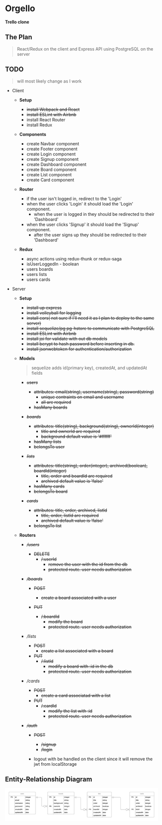 # Orgello

**Trello clone**

## The Plan

> React/Redux on the client and Express API using PostgreSQL on the server

## TODO

> will most likely change as I work

- Client

  - **Setup**

    - ~~install Webpack and React~~
    - ~~install ESLint with Airbnb~~
    - install React Router
    - install Redux

  - **Components**

    - create Navbar component
    - create Footer component
    - create Login component
    - create Signup component
    - create Dashboard component
    - create Board component
    - create List component
    - create Card component

  - **Router**

    - if the user isn't logged in, redirect to the 'Login'
    - when the user clicks 'Login' it should load the 'Login' component.
      - when the user is logged in they should be redirected to their 'Dashboard'
    - when the user clicks 'Signup' it should load the 'Signup' component.
      - after the user signs up they should be redirected to their 'Dashboard'

  - **Redux**
    - async actions using redux-thunk or redux-saga
    - isUserLoggedIn - boolean
    - users boards
    - users lists
    - users cards

- Server

  - **Setup**

    - ~~install up express~~
    - ~~install volleyball for logging~~
    - ~~install cors( not sure if I'll need it as I plan to deploy to the same server)~~
    - ~~install sequelize/pg pg-hstore to communicate with PostgreSQL~~
    - ~~install ESLint with Airbnb~~
    - ~~install joi for validate with out db models~~
    - ~~install bcrypt to hash password before inserting in db.~~
    - ~~install jsonwebtoken for authentication/authorization~~

  - **Models**

    > sequelize adds id(primary key), createdAt, and updatedAt fields

    - ~~_users_~~

      - ~~attributes: email(string), username(string), password(string)~~
        - ~~unique contraints on email and username~~
        - ~~all are required~~
      - ~~hasMany boards~~

    - ~~_boards_~~

      - ~~attributes: title(string), background(string), ownerId(integer)~~
        - ~~title and ownerId are required~~
        - ~~background default value is '#ffffff'~~
      - ~~hasMany lists~~
      - ~~belongsTo user~~

    - ~~_lists_~~

      - ~~attributes: title(string), order(integer), archived(boolean), boardId(integer)~~
        - ~~title, order and boardId are required~~
        - ~~archived default value is 'false'~~
      - ~~hasMany cards~~
      - ~~belongsTo board~~

    - ~~_cards_~~
      - ~~attributes: title, order, archived, listId~~
        - ~~title, order, listId are required~~
        - ~~archived default value is 'false'~~
      - ~~belongsTo list~~

  - **Routers**

    - ~~_/users_~~

      - ~~DELETE~~
        - ~~/:userId~~
          - ~~remove the user with the id from the db~~
          - ~~protected route. user needs authorization~~

    - ~~_/boards_~~


      - ~~POST~~

        - ~~create a board associated with a user~~

      - ~~PUT~~
        - ~~/:boardId~~
          - ~~modify the board~~
          - ~~protected route. user needs authorization~~

    - _/lists_

      - ~~POST~~
        - ~~create a list associated with a board~~
      - ~~PUT~~
        - ~~/:listId~~
          - ~~modify a board with :id in the db~~
          - ~~protected route. user needs authorization~~

    - _/cards_

      - ~~POST~~
        - ~~create a card associatad with a list~~
      - ~~PUT~~
        - ~~/:cardId~~
          - ~~modify the list with :id~~
          - ~~protected route. user needs authorization~~

    - ~~_/auth_~~
      - ~~POST~~
        - ~~/signup~~
        - ~~/login~~

      - logout with be handled on the client since it will remove the jwt from localStorage

## Entity-Relationship Diagram

![erd](./orgello-erd.png)
